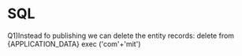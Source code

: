 # SQL
Q1)Instead fo publishing we can delete the entity records:
delete from {APPLICATION_DATA}
exec ('com'+'mit')
